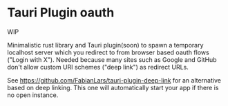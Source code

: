 # Tauri Plugin oauth

WIP

Minimalistic rust library and Tauri plugin(soon) to spawn a temporary localhost server which you redirect to from browser based oauth flows ("Login with X").
Needed because many sites such as Google and GitHub don't allow custom URI schemes ("deep link") as redirect URLs.

See https://github.com/FabianLars/tauri-plugin-deep-link for an alternative based on deep linking. This one will automatically start your app if there is no open instance.
